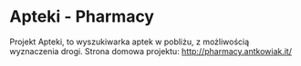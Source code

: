 Apteki - Pharmacy
======

Projekt Apteki, to wyszukiwarka aptek w pobliżu, z możliwością wyznaczenia drogi. Strona domowa projektu: http://pharmacy.antkowiak.it/